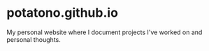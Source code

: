 # potatono.github.io
My personal website where I document projects I've worked on and personal thoughts.

